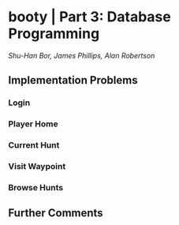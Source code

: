 booty | Part 3: Database Programming
===================================

*Shu-Han Bor, James Phillips, Alan Robertson*

## Implementation Problems 

### Login
### Player Home
### Current Hunt
### Visit Waypoint
### Browse Hunts

## Further Comments
